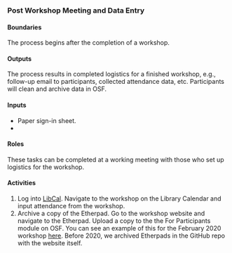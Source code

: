 ### Post Workshop Meeting and Data Entry
#### Boundaries
The process begins after the completion of a workshop.

#### Outputs
The process results in completed logistics for a finished workshop, e.g., follow-up email to participants, collected attendance data, etc. Participants will clean and archive data in OSF.

#### Inputs
- Paper sign-in sheet.
- 

#### Roles
These tasks can be completed at a working meeting with those who set up logistics for the workshop.

#### Activities
1. Log into [LibCal](https://okstate.libcal.com/admin/home). Navigate to the workshop on the Library Calendar and input attendance from the workshop.
1. Archive a copy of the Etherpad. Go to the workshop website and navigate to the Etherpad. Upload a copy to the the For Participants module on OSF. You can see an example of this for the February 2020 workshop [here](https://osf.io/mjt87/). Before 2020, we archived Etherpads in the GitHub repo with the website itself.
